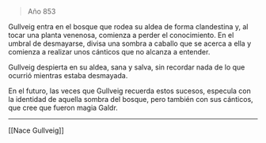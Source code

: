 > Año 853

Gullveig entra en el bosque que rodea su aldea de forma clandestina y, al tocar una planta venenosa, comienza a perder el conocimiento. En el umbral de desmayarse, divisa una sombra a caballo que se acerca a ella y comienza a realizar unos cánticos que no alcanza a entender. 

Gullveig despierta en su aldea, sana y salva, sin recordar nada de lo que ocurrió mientras estaba desmayada.

En el futuro, las veces que Gullveig recuerda estos sucesos, especula con la identidad de aquella sombra del bosque, pero también con sus cánticos, que cree que fueron magia Galdr.

---

[[Nace Gullveig]]